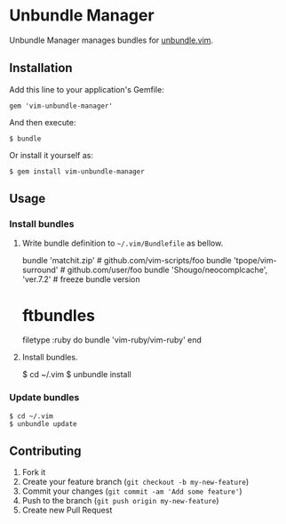 # Unbundle Manager

Unbundle Manager manages bundles for [unbundle.vim](https://github.com/sunaku/vim-unbundle).

## Installation

Add this line to your application's Gemfile:

    gem 'vim-unbundle-manager'

And then execute:

    $ bundle

Or install it yourself as:

    $ gem install vim-unbundle-manager

## Usage

### Install bundles

1. Write bundle definition to `~/.vim/Bundlefile` as bellow.

	bundle 'matchit.zip'                     # github.com/vim-scripts/foo
	bundle 'tpope/vim-surround'              # github.com/user/foo
	bundle 'Shougo/neocomplcache', 'ver.7.2' # freeze bundle version
	
	# ftbundles
	filetype :ruby do
	  bundle 'vim-ruby/vim-ruby'
	end

2. Install bundles.

	$ cd ~/.vim
	$ unbundle install

### Update bundles

	$ cd ~/.vim
	$ unbundle update

## Contributing

1. Fork it
2. Create your feature branch (`git checkout -b my-new-feature`)
3. Commit your changes (`git commit -am 'Add some feature'`)
4. Push to the branch (`git push origin my-new-feature`)
5. Create new Pull Request
